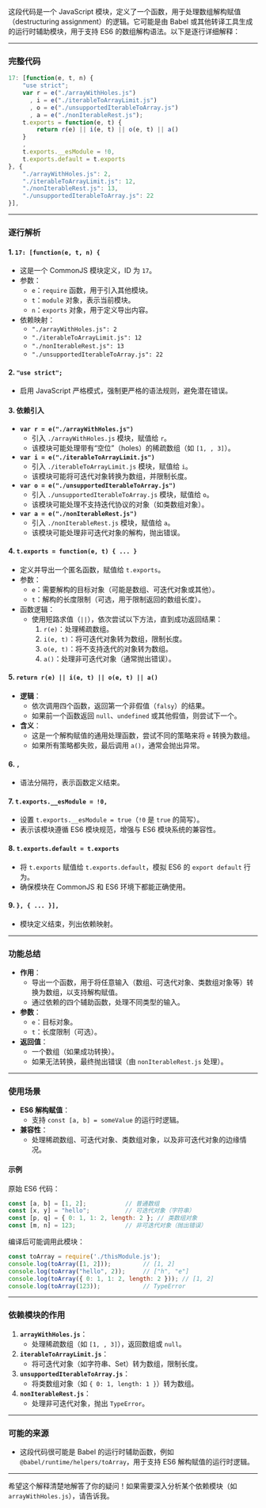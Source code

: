 这段代码是一个 JavaScript 模块，定义了一个函数，用于处理数组解构赋值（destructuring assignment）的逻辑。它可能是由 Babel 或其他转译工具生成的运行时辅助模块，用于支持 ES6 的数组解构语法。以下是逐行详细解释：

---

### 完整代码
```javascript
17: [function(e, t, n) {
    "use strict";
    var r = e("./arrayWithHoles.js")
      , i = e("./iterableToArrayLimit.js")
      , o = e("./unsupportedIterableToArray.js")
      , a = e("./nonIterableRest.js");
    t.exports = function(e, t) {
        return r(e) || i(e, t) || o(e, t) || a()
    }
    ,
    t.exports.__esModule = !0,
    t.exports.default = t.exports
}, {
    "./arrayWithHoles.js": 2,
    "./iterableToArrayLimit.js": 12,
    "./nonIterableRest.js": 13,
    "./unsupportedIterableToArray.js": 22
}],
```

---

### 逐行解析

#### 1. **`17: [function(e, t, n) {`**
- 这是一个 CommonJS 模块定义，ID 为 `17`。
- 参数：
  - `e`：`require` 函数，用于引入其他模块。
  - `t`：`module` 对象，表示当前模块。
  - `n`：`exports` 对象，用于定义导出内容。
- 依赖映射：
  - `"./arrayWithHoles.js": 2`
  - `"./iterableToArrayLimit.js": 12`
  - `"./nonIterableRest.js": 13`
  - `"./unsupportedIterableToArray.js": 22`

#### 2. **`"use strict";`**
- 启用 JavaScript 严格模式，强制更严格的语法规则，避免潜在错误。

#### 3. **依赖引入**
- **`var r = e("./arrayWithHoles.js")`**
  - 引入 `./arrayWithHoles.js` 模块，赋值给 `r`。
  - 该模块可能处理带有“空位”（holes）的稀疏数组（如 `[1, , 3]`）。
- **`var i = e("./iterableToArrayLimit.js")`**
  - 引入 `./iterableToArrayLimit.js` 模块，赋值给 `i`。
  - 该模块可能将可迭代对象转换为数组，并限制长度。
- **`var o = e("./unsupportedIterableToArray.js")`**
  - 引入 `./unsupportedIterableToArray.js` 模块，赋值给 `o`。
  - 该模块可能处理不支持迭代协议的对象（如类数组对象）。
- **`var a = e("./nonIterableRest.js")`**
  - 引入 `./nonIterableRest.js` 模块，赋值给 `a`。
  - 该模块可能处理非可迭代对象的解构，抛出错误。

#### 4. **`t.exports = function(e, t) { ... }`**
- 定义并导出一个匿名函数，赋值给 `t.exports`。
- 参数：
  - `e`：需要解构的目标对象（可能是数组、可迭代对象或其他）。
  - `t`：解构的长度限制（可选，用于限制返回的数组长度）。
- 函数逻辑：
  - 使用短路求值（`||`），依次尝试以下方法，直到成功返回结果：
    1. `r(e)`：处理稀疏数组。
    2. `i(e, t)`：将可迭代对象转为数组，限制长度。
    3. `o(e, t)`：将不支持迭代的对象转为数组。
    4. `a()`：处理非可迭代对象（通常抛出错误）。

#### 5. **`return r(e) || i(e, t) || o(e, t) || a()`**
- **逻辑**：
  - 依次调用四个函数，返回第一个非假值（`falsy`）的结果。
  - 如果前一个函数返回 `null`、`undefined` 或其他假值，则尝试下一个。
- **含义**：
  - 这是一个解构赋值的通用处理函数，尝试不同的策略来将 `e` 转换为数组。
  - 如果所有策略都失败，最后调用 `a()`，通常会抛出异常。

#### 6. **`,`**
- 语法分隔符，表示函数定义结束。

#### 7. **`t.exports.__esModule = !0,`**
- 设置 `t.exports.__esModule = true`（`!0` 是 `true` 的简写）。
- 表示该模块遵循 ES6 模块规范，增强与 ES6 模块系统的兼容性。

#### 8. **`t.exports.default = t.exports`**
- 将 `t.exports` 赋值给 `t.exports.default`，模拟 ES6 的 `export default` 行为。
- 确保模块在 CommonJS 和 ES6 环境下都能正确使用。

#### 9. **`}, { ... }],`**
- 模块定义结束，列出依赖映射。

---

### 功能总结
- **作用**：
  - 导出一个函数，用于将任意输入（数组、可迭代对象、类数组对象等）转换为数组，以支持解构赋值。
  - 通过依赖的四个辅助函数，处理不同类型的输入。
- **参数**：
  - `e`：目标对象。
  - `t`：长度限制（可选）。
- **返回值**：
  - 一个数组（如果成功转换）。
  - 如果无法转换，最终抛出错误（由 `nonIterableRest.js` 处理）。

---

### 使用场景
- **ES6 解构赋值**：
  - 支持 `const [a, b] = someValue` 的运行时逻辑。
- **兼容性**：
  - 处理稀疏数组、可迭代对象、类数组对象，以及非可迭代对象的边缘情况。

#### 示例
原始 ES6 代码：
```javascript
const [a, b] = [1, 2];           // 普通数组
const [x, y] = "hello";          // 可迭代对象（字符串）
const [p, q] = { 0: 1, 1: 2, length: 2 }; // 类数组对象
const [m, n] = 123;              // 非可迭代对象（抛出错误）
```
编译后可能调用此模块：
```javascript
const toArray = require('./thisModule.js');
console.log(toArray([1, 2]));         // [1, 2]
console.log(toArray("hello", 2));     // ["h", "e"]
console.log(toArray({ 0: 1, 1: 2, length: 2 })); // [1, 2]
console.log(toArray(123));            // TypeError
```

---

### 依赖模块的作用
1. **`arrayWithHoles.js`**：
   - 处理稀疏数组（如 `[1, , 3]`），返回数组或 `null`。
2. **`iterableToArrayLimit.js`**：
   - 将可迭代对象（如字符串、Set）转为数组，限制长度。
3. **`unsupportedIterableToArray.js`**：
   - 将类数组对象（如 `{ 0: 1, length: 1 }`）转为数组。
4. **`nonIterableRest.js`**：
   - 处理非可迭代对象，抛出 `TypeError`。

---

### 可能的来源
- 这段代码很可能是 Babel 的运行时辅助函数，例如 `@babel/runtime/helpers/toArray`，用于支持 ES6 解构赋值的运行时逻辑。

---

希望这个解释清楚地解答了你的疑问！如果需要深入分析某个依赖模块（如 `arrayWithHoles.js`），请告诉我。
